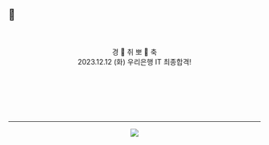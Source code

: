 ## 👋
<br/>
<br/>

  <div align="center">
경 🎉 취 뽀 🎉 축
</br>
2023.12.12 (화) 우리은행 IT 최종합격!

<br><br>

<br>
<br>

<hr/>

    
<a href="https://hits.seeyoufarm.com"><img src="https://hits.seeyoufarm.com/api/count/incr/badge.svg?url=https%3A%2F%2Fgithub.com%2F9somang%2Fhit-counter&count_bg=%232ACEC9&title_bg=%23555555&title=hits&edge_flat=false"/></a>
